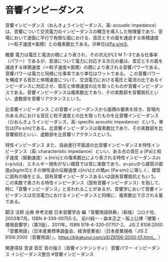 # 音響インピーダンス

音響インピーダンス（おんきょうインピーダンス、英: acoustic impedance）は、音響について交流電力のインピーダンスの概念を導入した物理量であり、音場において波面に平行で有限な面における、音圧とその面を通過する体積速度（＝粒子速度✕面積）との複素数比である。SI単位は[Pa⋅s/m3](=N⋅s/m5)。

概要
電力は電圧と電流の積により表され、その次元がL2 M T−3である仕事率（パワー）であるが、音波について電力に対応する次元の量は、音圧とその面を通過する体積速度（＝粒子速度✕面積）の積により表される音響パワーである。音響パワーは電力と同様に仕事率であり単位はワットである。
この音響パワーを構成する音圧と体積速度について、交流電力における電圧と電流の比であるインピーダンスに対応させ、音圧と体積速度の比を取ったものが音響インピーダンスである。音響インピーダンスは複素数比であり、その実数部を音響抵抗といい、虚数部を音響リアクタンスという。

比音響インピーダンス
この音響インピーダンスから面積の要素を除き、音場内のある点における音圧と粒子速度との比を取ったものを比音響インピーダンス（ひおんきょうインピーダンス、英: specific acoustic impedance）という。単位は[Pa⋅s/m]である。比音響インピーダンスは複素数比であり、その実数部を比音響抵抗といい、虚数部を比音響リアクタンスという。

特性インピーダンス
また、自由進行平面波の比音響インピーダンスを特性インピーダンス（英: characteristic impedance）といい、ある点の音圧 p [Pa]と粒子速度（振動速度）u [m/s]との複素数比により表される特性インピーダンスzc (=p/u)は、エネルギー損失がない媒質では常に実数であり、p=ρcuから媒質の密度ρ[kg/m3]とその弾性波の伝搬速度 c[m/s]との積ρc [Pa⋅s/m] に等しく、媒質に固有の値をとる。固有音響インピーダンスあるいは固有音響抵抗ともいう。
この実数で表される特性インピーダンス（固有音響インピーダンス）を指して、時に「音響インピーダンス」と言われることがあるが、音響学において音響インピーダンスは交流電力におけるインピーダンスと同様に、複素数比で示される量である。

脚注
注釈
出典
参考文献
日本音響学会 編『音響用語辞典』（新版）コロナ社、2003年7月。ISBN 4-339-00755-2。 
前川純一・森本正之・阪上公博『建築・環境音響学』（第3版）、2011年。ISBN 978-4-320-07707-2。 
JIS Z 8106:2000「音響用語」（日本産業標準調査会、経済産業省）（日本産業規格『JIS Z 8106:2000（音響用語）』。https://kikakurui.com/z8/Z8106-2000-01.html。 ）

関連項目
音波
音圧
音の強さ（音響インテンシティ）
音響パワー
インピーダンス
インピーダンス整合 #音響インピーダンス